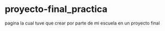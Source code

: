 # proyecto-final_practica
pagina la cual tuve que crear por parte de mi escuela en un proyecto final
